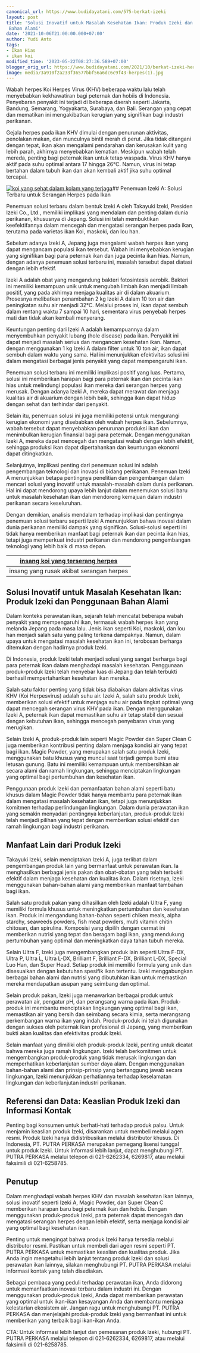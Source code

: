 ```yaml
---
canonical_url: https://www.budidayatani.com/575-berkat-izeki
layout: post
title: 'Solusi Inovatif untuk Masalah Kesehatan Ikan: Produk Izeki dan Penggunaan
 Bahan Alami'
date: '2021-10-06T21:00:00.000+07:00'
author: Yudi Anto
tags:
- Ikan Hias
- ikan koi
modified_time: '2023-05-22T08:27:36.589+07:00'
blogger_orig_url: https://www.budidayatani.com/2021/10/berkat-izeki-herpes-khv-tak-kembali.html
image: media/3a910f2a233f36577bbf56a6dc6c9f43-herpes(1).jpg
---
```

Wabah herpes Koi Herpes Virus (KHV) beberapa waktu lalu telah menyebabkan kekhawatiran bagi peternak dan hobiis di Indonesia. Penyebaran penyakit ini terjadi di beberapa daerah seperti Jakarta, Bandung, Semarang, Yogyakarta, Surabaya, dan Bali. Serangan yang cepat dan mematikan ini mengakibatkan kerugian yang signifikan bagi industri perikanan.

Gejala herpes pada ikan KHV dimulai dengan penurunan aktivitas, penolakan makan, dan munculnya bintil merah di perut. Jika tidak ditangani dengan tepat, ikan akan mengalami pendarahan dan kerusakan kulit yang lebih parah, akhirnya menyebabkan kematian. Meskipun wabah telah mereda, penting bagi peternak ikan untuk tetap waspada. Virus KHV hanya aktif pada suhu optimal antara 17 hingga 26°C. Namun, virus ini tetap bertahan dalam tubuh ikan dan akan kembali aktif jika suhu optimal tercapai.

[![koi yang sehat dalam kolam yang terjaga](https://blogger.googleusercontent.com/img/b/R29vZ2xl/AVvXsEgET9SUpQIOorzYFp_H7N4crb_uq_umQbJCYBbF6feu2UYIkDHPqFHag-VulGWMeeTlr5avHYg3A4Sq9XX0IvWFl9CThcl1m_A1cf5IZWwJgr4FFYdborRhjw0RXtJ4-aznlhkPWvQ2deRbTSkj-XDSDAdyIeC9KYe-euULxQMOFIdui4QK5kPVh4ka5w/w640-h360/herpes(1).jpg)](https://blogger.googleusercontent.com/img/b/R29vZ2xl/AVvXsEgET9SUpQIOorzYFp_H7N4crb_uq_umQbJCYBbF6feu2UYIkDHPqFHag-VulGWMeeTlr5avHYg3A4Sq9XX0IvWFl9CThcl1m_A1cf5IZWwJgr4FFYdborRhjw0RXtJ4-aznlhkPWvQ2deRbTSkj-XDSDAdyIeC9KYe-euULxQMOFIdui4QK5kPVh4ka5w/s2133/herpes(1).jpg)## Penemuan Izeki A: Solusi Terbaru untuk Serangan Herpes pada Ikan

Penemuan solusi terbaru dalam bentuk Izeki A oleh Takayuki Izeki, Presiden Izeki Co., Ltd., memiliki implikasi yang mendalam dan penting dalam dunia perikanan, khususnya di Jepang. Solusi ini telah membuktikan keefektifannya dalam mencegah dan mengatasi serangan herpes pada ikan, terutama pada varietas ikan Koi, maskoki, dan lou han.

Sebelum adanya Izeki A, Jepang juga mengalami wabah herpes ikan yang dapat mengancam populasi ikan tersebut. Wabah ini menyebabkan kerugian yang signifikan bagi para peternak ikan dan juga pecinta ikan hias. Namun, dengan adanya penemuan solusi terbaru ini, masalah tersebut dapat diatasi dengan lebih efektif.

Izeki A adalah obat yang mengandung bakteri fotosintesis aerobik. Bakteri ini memiliki kemampuan unik untuk mengubah limbah ikan menjadi limbah positif, yang pada akhirnya menjaga kualitas air di dalam akuarium. Prosesnya melibatkan penambahan 2 kg Izeki A dalam 10 ton air dan peningkatan suhu air menjadi 32°C. Melalui proses ini, ikan dapat sembuh dalam rentang waktu 7 sampai 10 hari, sementara virus penyebab herpes mati dan tidak akan kembali menyerang.

Keuntungan penting dari Izeki A adalah kemampuannya dalam menyembuhkan penyakit lubang (hole disease) pada ikan. Penyakit ini dapat menjadi masalah serius dan mengancam kesehatan ikan. Namun, dengan menggunakan 1 kg Izeki A dalam filter untuk 10 ton air, ikan dapat sembuh dalam waktu yang sama. Hal ini menunjukkan efektivitas solusi ini dalam mengatasi berbagai jenis penyakit yang dapat mempengaruhi ikan.

Penemuan solusi terbaru ini memiliki implikasi positif yang luas. Pertama, solusi ini memberikan harapan bagi para peternak ikan dan pecinta ikan hias untuk melindungi populasi ikan mereka dari serangan herpes yang merusak. Dengan adanya Izeki A, mereka dapat merawat dan menjaga kualitas air di akuarium dengan lebih baik, sehingga ikan dapat hidup dengan sehat dan terhindar dari penyakit.

Selain itu, penemuan solusi ini juga memiliki potensi untuk mengurangi kerugian ekonomi yang disebabkan oleh wabah herpes ikan. Sebelumnya, wabah tersebut dapat menyebabkan penurunan produksi ikan dan menimbulkan kerugian finansial bagi para peternak. Dengan menggunakan Izeki A, mereka dapat mencegah dan mengatasi wabah dengan lebih efektif, sehingga produksi ikan dapat dipertahankan dan keuntungan ekonomi dapat ditingkatkan.

Selanjutnya, implikasi penting dari penemuan solusi ini adalah pengembangan teknologi dan inovasi di bidang perikanan. Penemuan Izeki A menunjukkan betapa pentingnya penelitian dan pengembangan dalam mencari solusi yang inovatif untuk masalah-masalah dalam dunia perikanan. Hal ini dapat mendorong upaya lebih lanjut dalam menemukan solusi baru untuk masalah kesehatan ikan dan mendorong kemajuan dalam industri perikanan secara keseluruhan.

Dengan demikian, analisis mendalam terhadap implikasi dan pentingnya penemuan solusi terbaru seperti Izeki A menunjukkan bahwa inovasi dalam dunia perikanan memiliki dampak yang signifikan. Solusi-solusi seperti ini tidak hanya memberikan manfaat bagi peternak ikan dan pecinta ikan hias, tetapi juga memperkuat industri perikanan dan mendorong pengembangan teknologi yang lebih baik di masa depan.



| [insang koi yang terserang herpes](https://blogger.googleusercontent.com/img/b/R29vZ2xl/AVvXsEh9NM3dpONF41dd73vES4iSgDwhBs84oXcPzyR2BiYQ1YZGMikcMb-Qv4D4gOW2QzSdGot8YQ9tiKEslVRYhwoLJgaRyAgkAntv3BJ2Ft6ryzeOhT7Gex-JYWfp6kZpIVg5R9x7CCxKN6k-Sit-akM-q3iORezU8l_70Hs30KqATps98IK6Yu6h3sLSFQ/s2081/herpes2(1).jpg) |
| --- |
| insang yang rusak akibat serangan herpes |

## Solusi Inovatif untuk Masalah Kesehatan Ikan: Produk Izeki dan Penggunaan Bahan Alami

Dalam konteks perawatan ikan, sejarah telah mencatat beberapa wabah penyakit yang mempengaruhi ikan, termasuk wabah herpes ikan yang melanda Jepang pada masa lalu. Jenis ikan seperti Koi, maskoki, dan lou han menjadi salah satu yang paling terkena dampaknya. Namun, dalam upaya untuk mengatasi masalah kesehatan ikan ini, terobosan berharga ditemukan dengan hadirnya produk Izeki.

Di Indonesia, produk Izeki telah menjadi solusi yang sangat berharga bagi para peternak ikan dalam menghadapi masalah kesehatan. Penggunaan produk-produk Izeki telah menyebar luas di Jepang dan telah terbukti berhasil mempertahankan kesehatan ikan mereka.

Salah satu faktor penting yang tidak bisa diabaikan dalam aktivitas virus KHV (Koi Herpesvirus) adalah suhu air. Izeki A, salah satu produk Izeki, memberikan solusi efektif untuk menjaga suhu air pada tingkat optimal yang dapat mencegah serangan virus KHV pada ikan. Dengan menggunakan Izeki A, peternak ikan dapat memastikan suhu air tetap stabil dan sesuai dengan kebutuhan ikan, sehingga mencegah penyebaran virus yang merugikan.

Selain Izeki A, produk-produk lain seperti Magic Powder dan Super Clean C juga memberikan kontribusi penting dalam menjaga kondisi air yang tepat bagi ikan. Magic Powder, yang merupakan salah satu produk Izeki, menggunakan batu khusus yang muncul saat terjadi gempa bumi atau letusan gunung. Batu ini memiliki kemampuan untuk membersihkan air secara alami dan ramah lingkungan, sehingga menciptakan lingkungan yang optimal bagi pertumbuhan dan kesehatan ikan.

Penggunaan produk Izeki dan pemanfaatan bahan alami seperti batu khusus dalam Magic Powder tidak hanya membantu para peternak ikan dalam mengatasi masalah kesehatan ikan, tetapi juga menunjukkan komitmen terhadap perlindungan lingkungan. Dalam dunia perawatan ikan yang semakin menyadari pentingnya keberlanjutan, produk-produk Izeki telah menjadi pilihan yang tepat dengan memberikan solusi efektif dan ramah lingkungan bagi industri perikanan.

## Manfaat Lain dari Produk Izeki

Takayuki Izeki, selain menciptakan Izeki A, juga terlibat dalam pengembangan produk lain yang bermanfaat untuk perawatan ikan. Ia menghasilkan berbagai jenis pakan dan obat-obatan yang telah terbukti efektif dalam menjaga kesehatan dan kualitas ikan. Dalam risetnya, Izeki menggunakan bahan-bahan alami yang memberikan manfaat tambahan bagi ikan.

Salah satu produk pakan yang dihasilkan oleh Izeki adalah Ultra F, yang memiliki formula khusus untuk meningkatkan pertumbuhan dan kesehatan ikan. Produk ini mengandung bahan-bahan seperti chiken meals, alpha starchy, seaweeds powders, fish meat powders, multi vitamin chitin chitosan, dan spirulina. Komposisi yang dipilih dengan cermat ini memberikan nutrisi yang tepat dan beragam bagi ikan, yang mendukung pertumbuhan yang optimal dan meningkatkan daya tahan tubuh mereka.

Selain Ultra F, Izeki juga mengembangkan produk lain seperti Ultra F-DX, Ultra P, Ultra L, Ultra L-DX, Brilliant F, Brilliant F-DX, Brilliant L-DX, Special Luo Han, dan Super Head. Setiap produk ini memiliki formula yang unik dan disesuaikan dengan kebutuhan spesifik ikan tertentu. Izeki menggabungkan berbagai bahan alami dan nutrisi yang dibutuhkan ikan untuk memastikan mereka mendapatkan asupan yang seimbang dan optimal.

Selain produk pakan, Izeki juga menawarkan berbagai produk untuk perawatan air, pengatur pH, dan perangsang warna pada ikan. Produk-produk ini membantu menciptakan lingkungan yang optimal bagi ikan, memastikan air yang bersih dan seimbang secara kimia, serta merangsang perkembangan warna ikan yang indah. Produk-produk ini telah digunakan dengan sukses oleh peternak ikan profesional di Jepang, yang memberikan bukti akan kualitas dan efektivitas produk Izeki.

Selain manfaat yang dimiliki oleh produk-produk Izeki, penting untuk dicatat bahwa mereka juga ramah lingkungan. Izeki telah berkomitmen untuk mengembangkan produk-produk yang tidak merusak lingkungan dan memperhatikan keberlanjutan sumber daya alam. Dengan menggunakan bahan-bahan alami dan prinsip-prinsip yang bertanggung jawab secara lingkungan, Izeki menunjukkan perhatiannya terhadap keselamatan lingkungan dan keberlanjutan industri perikanan.

## Referensi dan Data: Keaslian Produk Izeki dan Informasi Kontak

Penting bagi konsumen untuk berhati-hati terhadap produk palsu. Untuk menjamin keaslian produk Izeki, disarankan untuk membeli melalui agen resmi. Produk Izeki hanya didistribusikan melalui distributor khusus. Di Indonesia, PT. PUTRA PERKASA merupakan pemegang lisensi tunggal untuk produk Izeki. Untuk informasi lebih lanjut, dapat menghubungi PT. PUTRA PERKASA melalui telepon di 021-6262334, 6269817, atau melalui faksimili di 021-6258785.

## Penutup

Dalam menghadapi wabah herpes KHV dan masalah kesehatan ikan lainnya, solusi inovatif seperti Izeki A, Magic Powder, dan Super Clean C memberikan harapan baru bagi peternak ikan dan hobiis. Dengan menggunakan produk-produk Izeki, para peternak dapat mencegah dan mengatasi serangan herpes dengan lebih efektif, serta menjaga kondisi air yang optimal bagi kesehatan ikan.

Penting untuk mengingat bahwa produk Izeki hanya tersedia melalui distributor resmi. Pastikan untuk membeli dari agen resmi seperti PT. PUTRA PERKASA untuk memastikan keaslian dan kualitas produk. Jika Anda ingin mengetahui lebih lanjut tentang produk Izeki dan solusi perawatan ikan lainnya, silakan menghubungi PT. PUTRA PERKASA melalui informasi kontak yang telah disediakan.

Sebagai pembaca yang peduli terhadap perawatan ikan, Anda didorong untuk memanfaatkan inovasi terbaru dalam industri ini. Dengan menggunakan produk-produk Izeki, Anda dapat memberikan perawatan yang optimal untuk ikan-ikan kesayangan Anda dan membantu menjaga kelestarian ekosistem air. Jangan ragu untuk menghubungi PT. PUTRA PERKASA dan menjelajahi produk-produk Izeki yang bermanfaat ini untuk memberikan yang terbaik bagi ikan-ikan Anda.

CTA: Untuk informasi lebih lanjut dan pemesanan produk Izeki, hubungi PT. PUTRA PERKASA melalui telepon di 021-6262334, 6269817, atau melalui faksimili di 021-6258785.

